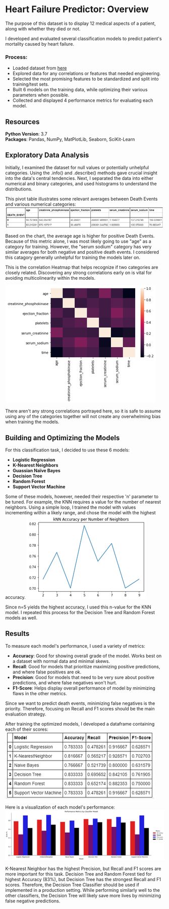 # Heart Failure Predictor: Overview
The purpose of this dataset is to display 12 medical aspects of a patient, along with whether they died or not.

I developed and evaluated several classification models to predict patient's mortality caused by heart failure.

### Process:
  * Loaded dataset from [here](https://www.kaggle.com/andrewmvd/heart-failure-clinical-data)
  * Explored data for any correlations or features that needed engineering. 
  * Selected the most promising features to be standardized and split into training/test sets.
  * Built 6 models on the training data, while optimizing their various parameters when possible.
  * Collected and displayed 4 performance metrics for evaluating each model.
  
## Resources
**Python Version**: 3.7  
**Packages**: Pandas, NumPy, MatPlotLib, Seaborn, SciKit-Learn

## Exploratory Data Analysis
Initially, I examined the dataset for null values or potentially unhelpful categories. Using the .info() and .describe() methods gave crucial insight into the data's central tendencies.
Next, I separated the data into either numerical and binary categories, and used histograms to understand the distributions.

This pivot table illustrates some relevant averages between Death Events and various numerical categories:
![alt text](https://github.com/justinbrowncodes/Heart_Failure_Predictor/blob/master/plots/numpivot.JPG "Pivot Table")  

Based on the chart, the average age is higher for positive Death Events. Because of this metric alone, I was most likely going to use "age" as a category for training. However, the "serum sodium" category has very similar averages for both negative and positive death events. I considered this catagory generally unhelpful for training the models later on. 


This is the correlation Heatmap that helps recognize if two categories are closely related. Discovering any strong correlations early on is vital for avoiding multicolinearity within the models.

![alt text](https://github.com/justinbrowncodes/Heart_Failure_Predictor/blob/master/plots/correlations.png "Correlation Heatmap")  

There aren't any strong correlations portrayed here, so it is safe to assume using any of the categories together will not create any overwhelming bias when training the models.

## Building and Optimizing the Models
For this classification task, I decided to use these 6 models:
  * __Logistic Regression__
  * __K-Nearest Neighbors__
  * __Guassian Naïve Bayes__
  * __Decision Tree__
  * __Random Forest__
  * __Support Vector Machine__
  
  Some of these models, however, needed their respective 'n' parameter to be tuned. For example, the KNN requires a value for the number of nearest neighbors. Using a simple loop, I trained the model with values incrementing within a likely range, and chose the model with the highest accuracy.
![alt text](https://github.com/justinbrowncodes/Heart_Failure_Predictor/blob/master/plots/knnplot.png "Nearest Neighbor plot")  
  
Since n=5 yields the highest accuracy, I used this n-value for the KNN model. I repeated this process for the Decision Tree and Random Forest models as well.
  
## Results
To measure each model's performance, I used a variety of metrics:
  * __Accuracy__: Good for showing overall grade of the model. Works best on a dataset with normal data and minimal skews.
  * __Recall__: Good for models that prioritize maximizing positive predictions, and where false positives are ok.
  * __Precision__: Good for models that need to be very sure about positive predictions, and where false negatives won't hurt.
  * __F1-Score__: Helps display overall performance of model by minimizing flaws in the other metrics.
    
Since we want to predict death events, minimizing false negatives is the priority. Therefore, focusing on Recall and F1 scores should be the main evaluation strategy.

After training the optimized models, I developed a dataframe containing each of their scores:
![alt text](https://github.com/justinbrowncodes/Heart_Failure_Predictor/blob/master/plots/statdf.JPG "Nearest Neighbor plot")  

Here is a visualization of each model's performance:
![alt text](https://github.com/justinbrowncodes/Heart_Failure_Predictor/blob/master/plots/statplot.png "Nearest Neighbor plot")  

K-Nearest Neighbor has the highest Precision, but Recall and F1 scores are more important for this task. Decision Tree and Random Forest tied for highest Accuracy (83%), but Decision Tree has the strongest Recall and F1 scores. Therefore, the Decision Tree Classifier should be used if implemented in a production setting. While performing similarly well to the other classifiers, the Decision Tree will likely save more lives by minimizing false negative predictions.
